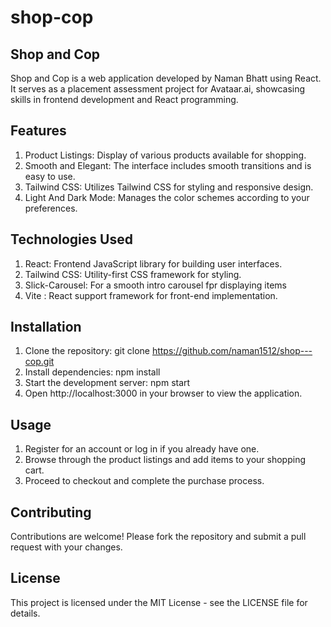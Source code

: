# shop-cop

## Shop and Cop

Shop and Cop is a web application developed by Naman Bhatt using React. It serves as a placement assessment project for Avataar.ai, showcasing skills in frontend development and React programming.

## Features

1. Product Listings: Display of various products available for shopping.
2. Smooth and Elegant: The interface includes smooth transitions and is easy to use.
3. Tailwind CSS: Utilizes Tailwind CSS for styling and responsive design.
4. Light And Dark Mode: Manages the color schemes according to your preferences.

## Technologies Used

1. React: Frontend JavaScript library for building user interfaces.
2. Tailwind CSS: Utility-first CSS framework for styling.
3. Slick-Carousel: For a smooth intro carousel fpr displaying items
4. Vite : React support framework for front-end implementation.

## Installation

1. Clone the repository: git clone https://github.com/naman1512/shop---cop.git
2. Install dependencies: npm install
3. Start the development server: npm start
4. Open http://localhost:3000 in your browser to view the application.

## Usage

1. Register for an account or log in if you already have one.
2. Browse through the product listings and add items to your shopping cart.
3. Proceed to checkout and complete the purchase process.

## Contributing

Contributions are welcome! Please fork the repository and submit a pull request with your changes.

## License

This project is licensed under the MIT License - see the LICENSE file for details.
